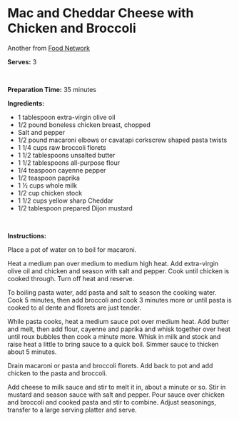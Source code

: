 Mac and Cheddar Cheese with Chicken and Broccoli
================================================

Another from [Food Network](http://foodnetwork.com)

**Serves:** 3

 

**Preparation Time:** 35 minutes

**Ingredients:**

-   1 tablespoon extra-virgin olive oil
-   1/2 pound boneless chicken breast, chopped
-   Salt and pepper
-   1/2 pound macaroni elbows or cavatapi corkscrew shaped pasta twists
-   1 1/4 cups raw broccoli florets
-   1 1/2 tablespoons unsalted butter
-   1 1/2 tablespoons all-purpose flour
-   1/4 teaspoon cayenne pepper
-   1/2 teaspoon paprika
-   1 ½ cups whole milk
-   1/2 cup chicken stock
-   1 1/2 cups yellow sharp Cheddar
-   1/2 tablespoon prepared Dijon mustard

 

**Instructions:**

Place a pot of water on to boil for macaroni.

Heat a medium pan over medium to medium high heat. Add extra-virgin olive oil and chicken and season with salt and pepper. Cook until chicken is cooked through. Turn off heat and reserve.

To boiling pasta water, add pasta and salt to season the cooking water. Cook 5 minutes, then add broccoli and cook 3 minutes more or until pasta is cooked to al dente and florets are just tender.

While pasta cooks, heat a medium sauce pot over medium heat. Add butter and melt, then add flour, cayenne and paprika and whisk together over heat until roux bubbles then cook a minute more. Whisk in milk and stock and raise heat a little to bring sauce to a quick boil. Simmer sauce to thicken about 5 minutes.

Drain macaroni or pasta and broccoli florets. Add back to pot and add chicken to the pasta and broccoli.

Add cheese to milk sauce and stir to melt it in, about a minute or so. Stir in mustard and season sauce with salt and pepper. Pour sauce over chicken and broccoli and cooked pasta and stir to combine. Adjust seasonings, transfer to a large serving platter and serve.
